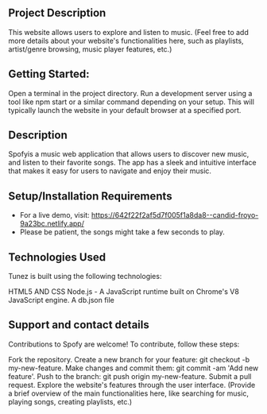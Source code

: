 ## Project Description

This website allows users to explore and listen to music. (Feel free to add more details about your website's functionalities here, such as playlists, artist/genre browsing, music player features, etc.)

## Getting Started:

Open a terminal in the project directory.
Run a development server using a tool like npm start or a similar command depending on your setup. This will typically launch the website in your default browser at a specified port.

## Description

Spofyis a music web application that allows users to discover new music, and listen to their favorite songs. The app has a sleek and intuitive interface that makes it easy for users to navigate and enjoy their music.

## Setup/Installation Requirements

- For a live demo, visit: https://642f22f2af5d7f005f1a8da8--candid-froyo-9a23bc.netlify.app/
- Please be patient, the songs might take a few seconds to play.

## Technologies Used

Tunez is built using the following technologies:

HTML5 AND CSS
Node.js - A JavaScript runtime built on Chrome's V8 JavaScript engine.
A db.json file

## Support and contact details

Contributions to Spofy are welcome! To contribute, follow these steps:

Fork the repository.
Create a new branch for your feature: git checkout -b my-new-feature.
Make changes and commit them: git commit -am 'Add new feature'.
Push to the branch: git push origin my-new-feature.
Submit a pull request.
Explore the website's features through the user interface. (Provide a brief overview of the main functionalities here, like searching for music, playing songs, creating playlists, etc.)
